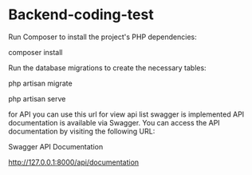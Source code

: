 # Backend-coding-test
Run Composer to install the project's PHP dependencies:

composer install 


Run the database migrations to create the necessary tables:

php artisan migrate 

php artisan serve

for API you can use this url for view api list swagger is implemented
API documentation is available via Swagger. You can access the API documentation by visiting the following URL:

Swagger API Documentation

http://127.0.0.1:8000/api/documentation